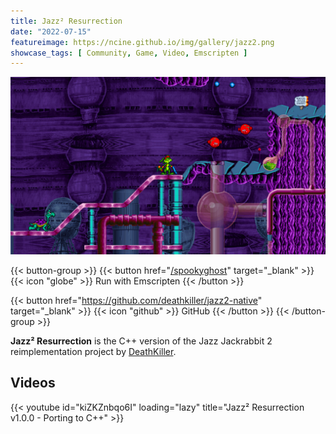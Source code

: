 ```yaml
---
title: Jazz² Resurrection
date: "2022-07-15"
featureimage: https://ncine.github.io/img/gallery/jazz2.png
showcase_tags: [ Community, Game, Video, Emscripten ]
---
```


![Jazz² Resurrection](/img/gallery/jazz2.png)

{{< button-group >}}
{{< button href="[/spookyghost](https://deat.tk/jazz2/wasm/)" target="_blank" >}}
{{< icon "globe" >}} Run with Emscripten
{{< /button >}}

{{< button href="https://github.com/deathkiller/jazz2-native" target="_blank" >}}
{{< icon "github" >}} GitHub
{{< /button >}}
{{< /button-group >}}

**Jazz² Resurrection** is the C++ version of the Jazz Jackrabbit 2 reimplementation project by [DeathKiller](https://github.com/deathkiller).

## Videos

{{< youtube id="kiZKZnbqo6I" loading="lazy" title="Jazz² Resurrection v1.0.0 - Porting to C++" >}}
